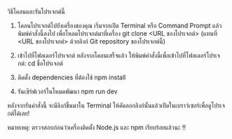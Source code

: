 วิธีโคลนและรันโปรเจกต์นี้
1. โคลนโปรเจกต์ไปยังเครื่องของคุณ
เริ่มจากเปิด Terminal หรือ Command Prompt แล้วพิมพ์คำสั่งนี้ลงไป เพื่อโหลดโปรเจกต์มาที่เครื่อง
git clone <URL ของโปรเจกต์>
(แทนที่ <URL ของโปรเจกต์> ด้วยลิงก์ Git repository ของโปรเจกต์นี้)

2. เข้าไปที่โฟลเดอร์โปรเจกต์
หลังจากโคลนเสร็จแล้ว ให้พิมพ์คำสั่งนี้เพื่อเข้าไปที่โฟลเดอร์โปรเจกต์:
cd ชื่อโปรเจกต์

3. ติดตั้ง dependencies ที่ต้องใช้
npm install

4. รันเซิร์ฟเวอร์ในโหมดพัฒนา
npm run dev

หลังจากรันคำสั่งนี้ จะมีลิงก์ขึ้นมาใน Terminal ให้คัดลอกลิงก์นั้นแล้วเปิดในเบราว์เซอร์เพื่อดูโปรเจกต์ได้เลย!

หมายเหตุ: ตรวจสอบก่อนว่าเครื่องติดตั้ง Node.js และ npm เรียบร้อยแล้วนะ !!